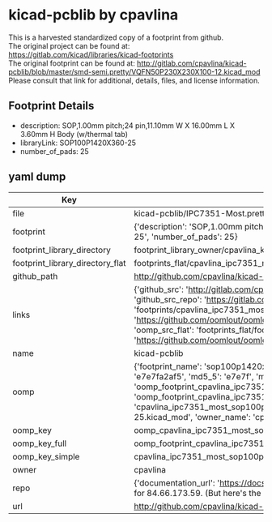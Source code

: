 # kicad-pcblib by cpavlina  
This is a harvested standardized copy of a footprint from github.  
The original project can be found at:  
https://gitlab.com/kicad/libraries/kicad-footprints  
The original footprint can be found at:
http://gitlab.com/cpavlina/kicad-pcblib/blob/master/smd-semi.pretty/VQFN50P230X230X100-12.kicad_mod
Please consult that link for additional, details, files, and license information.  
## Footprint Details
* description: SOP,1.00mm pitch;24 pin,11.10mm W X 16.00mm L X 3.60mm H Body (w/thermal tab)  
* libraryLink: SOP100P1420X360-25  
* number_of_pads: 25  
## yaml dump  
| Key | Value |  
| --- | --- |  
| file | kicad-pcblib/IPC7351-Most.pretty/SOP100P1420X360-25.kicad_mod |  
| footprint | {'description': 'SOP,1.00mm pitch;24 pin,11.10mm W X 16.00mm L X 3.60mm H Body (w/thermal tab)', 'libraryLink': 'SOP100P1420X360-25', 'number_of_pads': 25} |  
| footprint_library_directory | footprint_library_owner/cpavlina_kicad-pcblib |  
| footprint_library_directory_flat | footprints_flat/cpavlina_ipc7351_most_sop100p1420x360_25/working |  
| github_path | http://github.com/cpavlina/kicad-pcblib/blob/master/IPC7351-Most.pretty/SOP100P1420X360-25.kicad_mod |  
| links | {'github_src': 'http://gitlab.com/cpavlina/kicad-pcblib/blob/master/smd-semi.pretty/VQFN50P230X230X100-12.kicad_mod', 'github_src_repo': 'https://gitlab.com/kicad/libraries/kicad-footprints', 'oomp_bot': 'footprints/cpavlina_ipc7351_most_sop100p1420x360_25/working', 'oomp_bot_github': 'https://github.com/oomlout/oomlout_oomp_footprint_bot/tree/main/footprints/cpavlina_ipc7351_most_sop100p1420x360_25/working', 'oomp_src_flat': 'footprints_flat/footprints_flat/cpavlina_ipc7351_most_sop100p1420x360_25/working', 'oomp_src_flat_github': 'https://github.com/oomlout/oomlout_oomp_footprint_src/tree/main/footprints_flat/cpavlina_ipc7351_most_sop100p1420x360_25/working'} |  
| name | kicad-pcblib |  
| oomp | {'footprint_name': 'sop100p1420x360_25', 'library_name': 'ipc7351_most', 'md5': 'e7e7fa2af5500f9c7ae3d1fa75d6a3e3', 'md5_10': 'e7e7fa2af5', 'md5_5': 'e7e7f', 'md5_6': 'e7e7fa', 'oomp_key': 'oomp_cpavlina_ipc7351_most_sop100p1420x360_25', 'oomp_key_extra': 'oomp_footprint_cpavlina_ipc7351_most_sop100p1420x360_25', 'oomp_key_full': 'oomp_footprint_cpavlina_ipc7351_most_sop100p1420x360_25_e7e7fa', 'oomp_key_simple': 'cpavlina_ipc7351_most_sop100p1420x360_25', 'original_filename': 'kicad-pcblib/IPC7351-Most.pretty/SOP100P1420X360-25.kicad_mod', 'owner_name': 'cpavlina'} |  
| oomp_key | oomp_cpavlina_ipc7351_most_sop100p1420x360_25 |  
| oomp_key_full | oomp_footprint_cpavlina_ipc7351_most_sop100p1420x360_25 |  
| oomp_key_simple | cpavlina_ipc7351_most_sop100p1420x360_25 |  
| owner | cpavlina |  
| repo | {'documentation_url': 'https://docs.github.com/rest/overview/resources-in-the-rest-api#rate-limiting', 'message': "API rate limit exceeded for 84.66.173.59. (But here's the good news: Authenticated requests get a higher rate limit. Check out the documentation for more details.)"} |  
| url | http://github.com/cpavlina/kicad-pcblib |  

